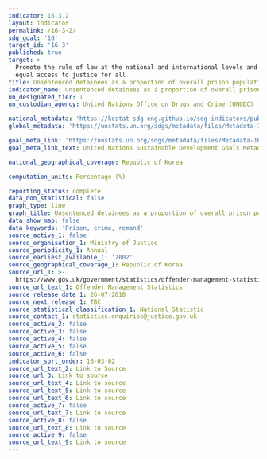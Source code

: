```yaml
---
indicator: 16.3.2
layout: indicator
permalink: /16-3-2/
sdg_goal: '16'
target_id: '16.3'
published: true
target: >-
  Promote the rule of law at the national and international levels and ensure
  equal access to justice for all
title: Unsentenced detainees as a proportion of overall prison population
indicator_name: Unsentenced detainees as a proportion of overall prison population
un_designated_tier: I
un_custodian_agency: United Nations Office on Drugs and Crime (UNODC)

national_metadata: 'https://kostat-sdg-eng.github.io/sdg-indicators/public/Metadata-16-03-02_ENG.pdf'
global_metadata: 'https://unstats.un.org/sdgs/metadata/files/Metadata-16-03-02.pdf'

goal_meta_link: 'https://unstats.un.org/sdgs/metadata/files/Metadata-16-03-02.pdf'
goal_meta_link_text: United Nations Sustainable Development Goals Metadata (PDF 209 KB)

national_geographical_coverage: Republic of Korea

computation_units: Percentage (%)

reporting_status: complete
data_non_statistical: false
graph_type: line
graph_title: Unsentenced detainees as a proportion of overall prison population
data_show_map: false
data_keywords: 'Prison, crime, remand'
source_active_1: false
source_organisation_1: Ministry of Justice
source_periodicity_1: Annual
source_earliest_available_1: '2002'
source_geographical_coverage_1: Republic of Korea
source_url_1: >-
  https://www.gov.uk/government/statistics/offender-management-statistics-quarterly-january-to-march-2018
source_url_text_1: Offender Management Statistics
source_release_date_1: 26-07-2018
source_next_release_1: TBC
source_statistical_classification_1: National Statistic
source_contact_1: statistics.enquiries@justice.gov.uk
source_active_2: false
source_active_3: false
source_active_4: false
source_active_5: false
source_active_6: false
indicator_sort_order: 16-03-02
source_url_text_2: Link to Source
source_url_3: Link to source
source_url_text_4: Link to source
source_url_text_5: Link to source
source_url_text_6: Link to source
source_active_7: false
source_url_text_7: Link to source
source_active_8: false
source_url_text_8: Link to source
source_active_9: false
source_url_text_9: Link to source
---
```

